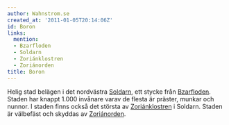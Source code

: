 ```yaml
---
author: Wahnstrom.se
created_at: '2011-01-05T20:14:06Z'
id: Boron
links:
  mention:
  - Bzarfloden
  - Soldarn
  - Zoriánklostren
  - Zoriánorden
title: Boron
---
```


Helig stad belägen i det nordvästra [Soldarn], ett stycke från [Bzarfloden]. Staden har knappt 1.000
invånare varav de flesta är präster, munkar och nunnor. I staden finns också det största av
[Zoriánklostren] i Soldarn. Staden är välbefäst och skyddas av [Zoriánorden].

  [Soldarn]: Soldarn
  [Bzarfloden]: Bzarfloden
  [Zoriánklostren]: Zoriánklostren
  [Zoriánorden]: Zoriánorden
